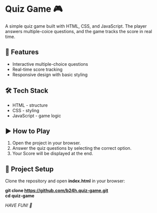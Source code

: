 # Quiz Game 🎮

A simple quiz game built with HTML, CSS, and JavaScript.
The player answers multiple-coice questions, and the game tracks the score in real time.



## 🚀 Features
- Interactive multiple-choice questions
- Real-time score tracking
- Responsive design with basic styling


## 🛠️ Tech Stack
- HTML - structure
- CSS - styling
- JavaScript - game logic


## ▶️ How to Play
1. Open the project in your browser.
2. Answer the quiz questions by selecting the correct option.
3. Your Score will be displayed at the end.


## 📂 Project Setup
Clone the repository and open **index.html** in your browser:

**git clone https://github.com/b24h.quiz-game.git**
<br/>
**cd quiz-game**




*HAVE FUN! 🌟*
